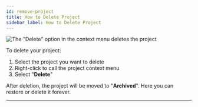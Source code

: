 ```yaml
---
id: remove-project
title: How to Delete Project
sidebar_label: How to Delete Project
---
```


![The "Delete" option in the context menu deletes the project](/scr/dashboard-remove-project.png)

To delete your project:

1.  Select the project you want to delete
2.  Right-click to call the project context menu
3.  Select "**Delete**"

After deletion, the project will be moved to "**Archived**". Here you can restore or delete it forever.

---
